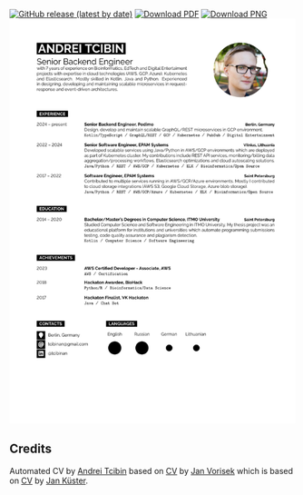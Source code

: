 [![GitHub release (latest by date)](https://img.shields.io/github/v/release/tcibinan/CV?style=for-the-badge)](https://github.com/tcibinan/CV/releases) 
[![Download PDF](https://img.shields.io/badge/download-PDF-green.svg?style=for-the-badge)](https://github.com/tcibinan/CV/raw/gh-pages/cv.pdf)
[![Download PNG](https://img.shields.io/badge/download-PNG-green.svg?style=for-the-badge)](https://github.com/tcibinan/CV/raw/gh-pages/cv.png)
![CV preview](https://github.com/tcibinan/CV/raw/gh-pages/cv.png)

## Credits

Automated CV by [Andrei Tcibin](https://github.com/tcibinan) 
based on [CV](https://github.com/janvorisek/minimal-latex-cv) 
by [Jan Vorisek](https://github.com/janvorisek) 
which is based on [CV](https://github.com/jankapunkt/latexcv) 
by [Jan Küster](https://github.com/jankapunkt).
